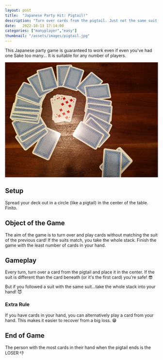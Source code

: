 ```yaml
---
layout: post
title:  "Japanese Party Hit: Pigtail!"
description: "Turn over cards from the pigtail. Just not the same suit twice-in-a-row!"
date:   2022-10-13 17:14:00
categories: ["manyplayer","easy"]
thumbnail: "/assets/images/pigtail.jpg"
---
```

This Japanese party game is guaranteed to work even if even you've had one Sake too many...
It is suitable for any number of players.

![](/assets/images/pigtail.jpg)

## Setup
Spread your deck out in a circle (like a pigtail) in the center of the table. Finito.

## Object of the Game
The aim of the game is to turn over and play cards without matching the suit of the previous card! If the suits match, you take the whole stack. Finish the game with the least number of cards in your hand.

## Gameplay
Every turn, turn over a card from the pigtail and place it in the center. If the suit is different than the card beneath (or it's the first card) you're safe! :sunglasses:

But if you followed a suit with the same suit...take the whole stack into your hand! :smiling_imp:

### Extra Rule
If you have cards in your hand, you can alternatively play a card from your hand. This makes it easier to recover from a big loss. :grin:

## End of Game
The person with the most cards in their hand when the pigtail ends is the LOSER :thumbsdown: